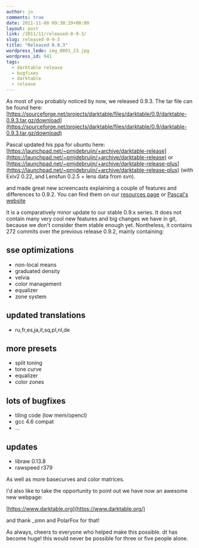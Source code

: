 ```yaml
---
author: jo
comments: true
date: 2011-11-08 09:30:29+00:00
layout: post
link: /2011/11/released-0-9-3/
slug: released-0-9-3
title: "Released 0.9.3"
wordpress_lede: img_0001_23.jpg
wordpress_id: 941
tags:
  - darktable release
  - bugfixes
  - darktable
  - release
---
```

As most of you probably noticed by now, we released 0.9.3. The tar file can be found here:
[https://sourceforge.net/projects/darktable/files/darktable/0.9/darktable-0.9.3.tar.gz/download](https://sourceforge.net/projects/darktable/files/darktable/0.9/darktable-0.9.3.tar.gz/download)

Pascal updated his ppa for ubuntu here:
[https://launchpad.net/~pmjdebruijn/+archive/darktable-release](https://launchpad.net/~pmjdebruijn/+archive/darktable-release) or
[https://launchpad.net/~pmjdebruijn/+archive/darktable-release-plus](https://launchpad.net/~pmjdebruijn/+archive/darktable-release-plus) (with Exiv2 0.22, and Lensfun 0.2.5 + lens data from svn).

and made great new screencasts explaining a couple of features and differences to 0.9.2. You can find them on our [resources page](/resources/resources/) or [Pascal's website](https://encrypted.pcode.nl/blog/2011/11/05/darktable-0-9-screencast-library-addition/)

It is a comparatively minor update to our stable 0.9.x series. It does not contain many very cool new features and big changes we have in git, because we don't consider them stable enough yet. Nontheless, it contains 272 commits over the previous release 0.9.2, mainly containing:

## sse optimizations

* non-local means
* graduated density
* velvia
* color management
* equalizer
* zone system

## updated translations

* ru,fr,es,ja,it,sq,pl,nl,de

## more presets

* split toning
* tone curve
* equalizer
* color zones

## lots of bugfixes

* tiling code (low mem/opencl)
* gcc 4.6 compat
* ...

## updates

* libraw 0.13.8
* rawspeed r379

As well as more basecurves and color matrices.

I'd also like to take the opportunity to point out we have now an awesome new webpage:

[https://www.darktable.org](https://www.darktable.org/)

and thank _smn and PolarFox for that!

As always, cheers to everyone who helped make this possible. dt has become huge! this would never be possible for three or five people alone.
